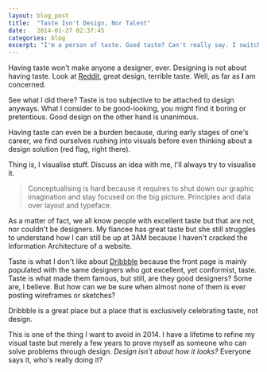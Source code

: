 ```yaml
---
layout: blog_post
title:  "Taste Isn't Design, Nor Talent"
date:   2014-01-27 02:37:45
categories: blog
excerpt: "I'm a person of taste. Good taste? Can't really say. I switched to a design career quite late in my life because I didn't have the balls to do it before then. What motivated me? Trust in my taste. How wrong was I to think that could lead somewhere."
---
```


Having taste won't make anyone a designer, ever. Designing is not about having taste. Look at [Reddit](www.reddit.com), great design, terrible taste. Well, as far as **I** am concerned. 

See what I did there? Taste is too subjective to be attached to design anyways. What I consider to be good-looking, you might find it boring or pretentious. Good design on the other hand is unanimous. 

Having taste can even be a burden because, during early stages of one's career, we find ourselves rushing into visuals before even thinking about a design solution (red flag, right there). 

Thing is, I visualise stuff. Discuss an idea with me, I'll always try to visualise it. 
</div>
<blockquote>Conceptualising is hard because it requires to shut down our graphic imagination and stay focused on the big picture. Principles and data over layout and typeface.</blockquote>
<div class="container">
As a matter of fact, we all know people with excellent taste but that are not, nor couldn't be designers. My fiancee has great taste but she still struggles to understand how I can still be up at 3AM because I haven't cracked the Information Architecture of a website. 

Taste is what I don't like about [Dribbble](www.dribbble.com) because the front page is mainly populated with the same designers who got excellent, yet conformist, taste. Taste is what made them famous, but still, are they good designers? Some are, I believe. But how can we be sure when almost none of them is ever posting wireframes or sketches?

Dribbble is a great place but a place that is exclusively celebrating taste, not design. 

This is one of the thing I want to avoid in 2014. I have a lifetime to refine my visual taste but merely a few years to prove myself as someone who can solve problems through design. *Design isn't about how it looks?* Everyone says it, who's really doing it? 